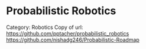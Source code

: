 # Probabilistic Robotics

Category: Robotics
Copy of url: https://github.com/pptacher/probabilistic_robotics
https://github.com/nishadg246/Probabilistic-Roadmap